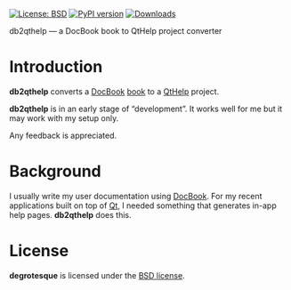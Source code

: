 [![License: BSD](https://img.shields.io/badge/License-BSD-green.svg)](https://github.com/dkrajzew/db2qthelp/blob/master/LICENSE)
[![PyPI version](https://badge.fury.io/py/db2qthelp.svg)](https://pypi.python.org/pypi/db2qthelp)
[![Downloads](https://pepy.tech/badge/db2qthelp)](https://pepy.tech/project/db2qthelp)


db2qthelp &mdash; a DocBook book to QtHelp project converter

Introduction
============

__db2qthelp__ converts a [DocBook](https://docbook.org/) [book](https://tdg.docbook.org/tdg/4.5/book.html) to a [QtHelp](https://doc.qt.io/qt-5/qthelp-framework.html) project.

__db2qthelp__ is in an early stage of &ldquo;development&rdquo;. It works well for me but it may work with my setup only.

Any feedback is appreciated.


Background
==========

I usually write my user documentation using [DocBook](https://docbook.org/). For my recent applications built on top of [Qt](https://www.qt.io/), I needed something
that generates in-app help pages. __db2qthelp__ does this.


License
=======

__degrotesque__ is licensed under the [BSD license](license.md).